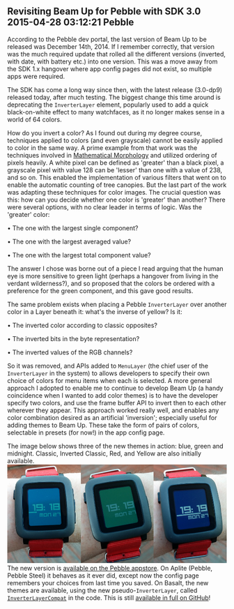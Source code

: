 Revisiting Beam Up for Pebble with SDK 3.0
2015-04-28 03:12:21
Pebble
---

According to the Pebble dev portal, the last version of Beam Up to be released was December 14th, 2014. If I remember correctly, that version was the much required update that rolled all the different versions (inverted, with date, with battery etc.) into one version. This was a move away from the SDK 1.x hangover where app config pages did not exist, so multiple apps were required.

The SDK has come a long way since then, with the latest release (3.0-dp9) released today, after much testing. The biggest change this time around is deprecating the <code>InverterLayer</code> element, popularly used to add a quick black-on-white effect to many watchfaces, as it no longer makes sense in a world of 64 colors.

How do you invert a color? As I found out during my degree course, techniques applied to colors (and even grayscale) cannot be easily applied to color in the same way. A prime example from that work was the techniques involved in <a title="Morphology" href="http://en.wikipedia.org/wiki/Mathematical_morphology">Mathematical Morphology</a> and utilized ordering of pixels heavily. A white pixel can be defined as 'greater' than a black pixel, a grayscale pixel with value 128 can be 'lesser' than one with a value of 238, and so on. This enabled the implementation of various filters that went on to enable the automatic counting of tree canopies. But the last part of the work was adapting these techniques for color images. The crucial question was this: how can you decide whether one color is 'greater' than another? There were several options, with no clear leader in terms of logic. Was the 'greater' color:

• The one with the largest single component?

• The one with the largest averaged value?

• The one with the largest total component value?

The answer I chose was borne out of a piece I read arguing that the human eye is more sensitive to green light (perhaps a hangover from living in the verdant wilderness?), and so proposed that the colors be ordered with a preference for the green component, and this gave good results.

The same problem exists when placing a Pebble <code>InverterLayer</code> over another color in a Layer beneath it: what's the inverse of yellow? Is it:

• The inverted color according to classic opposites?

• The inverted bits in the byte representation?

• The inverted values of the RGB channels?

So it was removed, and APIs added to <code>MenuLayer</code> (the chief user of the <code>InverterLayer</code> in the system) to allows developers to specify their own choice of colors for menu items when each is selected. A more general approach I adopted to enable me to continue to develop Beam Up (a handy coincidence when I wanted to add color themes) is to have the developer specify two colors, and use the frame buffer API to invert then to each other wherever they appear. This approach worked really well, and enables any color combination desired as an artificial 'inversion'; especially useful for adding themes to Beam Up. These take the form of pairs of colors, selectable in presets (for now!) in the app config page.

The image below shows three of the new themes in action: blue, green and midnight. Classic, Inverted Classic, Red, and Yellow are also initially available.
![](/assets/import/media/2015/04/themes.png)
The new version is <a title="Appstore link" href="https://apps.getpebble.com/applications/5299d4da129af7d723000079">available on the Pebble appstore</a>. On Aplite (Pebble, Pebble Steel) it behaves as it ever did, except now the config page remembers your choices from last time you saved. On Basalt, the new themes are available, using the new pseudo-<code>InverterLayer</code>, called <a title="InverterLayerCompat code" href="https://github.com/C-D-Lewis/beam-up/blob/master/src/shim/InverterLayerCompat.h"><code>InverterLayerCompat</code></a> in the code. This is still <a title="Source code" href="https://github.com/C-D-Lewis/beam-up">available in full on GitHub</a>!
